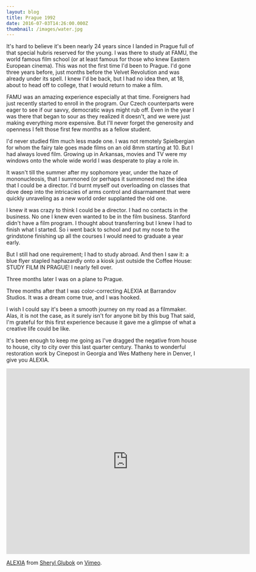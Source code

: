 ```yaml
---
layout: blog
title: Prague 1992
date: 2016-07-03T14:26:00.000Z
thumbnail: /images/water.jpg
---
```

It's hard to believe it's been nearly 24 years since I landed in Prague full of that special hubris reserved for the young. I was there to study at FAMU, the world famous film school (or at least famous for those who knew Eastern European cinema). This was not the first time I'd been to Prague. I'd gone three years before, just months before the Velvet Revolution and was already under its spell. I knew I'd be back, but I had no idea then, at 18, about to head off to college, that I would return to make a film.

FAMU was an amazing experience especially at that time. Foreigners had just recently started to enroll in the program. Our Czech counterparts were eager to see if our savvy, democratic ways might rub off. Even in the year I was there that began to sour as they realized it doesn't, and we were just making everything more expensive. But I'll never forget the generosity and openness I felt those first few months as a fellow student.

I'd never studied film much less made one. I was not remotely Spielbergian for whom the fairy tale goes made films on an old 8mm starting at 10. But I had always loved film. Growing up in Arkansas, movies and TV were my windows onto the whole wide world I was desperate to play a role in.

It wasn't till the summer after my sophomore year, under the haze of mononucleosis, that I summoned (or perhaps it summoned me) the idea that I could be a director. I'd burnt myself out overloading on classes that dove deep into the intricacies of arms control and disarmament that were quickly unraveling as a new world order supplanted the old one.

I knew it was crazy to think I could be a director. I had no contacts in the business. No one I knew even wanted to be in the film business. Stanford didn't have a film program. I thought about transferring but I knew I had to finish what I started. So i went back to school and put my nose to the grindstone finishing up all the courses I would need to graduate a year early.

But I still had one requirement; I had to study abroad. And then I saw it: a blue flyer stapled haphazardly onto a kiosk just outside the Coffee House: STUDY FILM IN PRAGUE! I nearly fell over.

Three months later I was on a plane to Prague.

Three months after that I was color-correcting ALEXIA at Barrandov Studios. It was a dream come true, and I was hooked.

I wish I could say it's been a smooth journey on my road as a filmmaker. Alas, it is not the case, as it surely isn't for anyone bit by this bug That said, I'm grateful for this first experience because it gave me a glimpse of what a creative life could be like.

It's been enough to keep me going as I've dragged the negative from house to house, city to city over this last quarter century. Thanks to wonderful restoration work by Cinepost in Georgia and Wes Matheny here in Denver, I give you ALEXIA.

<iframe src="https://player.vimeo.com/video/168465882" width="640" height="487" frameborder="0" allow="autoplay; fullscreen" allowfullscreen></iframe>
<p><a href="https://vimeo.com/168465882">ALEXIA</a> from <a href="https://vimeo.com/sherylglubok">Sheryl Glubok</a> on <a href="https://vimeo.com">Vimeo</a>.</p>
